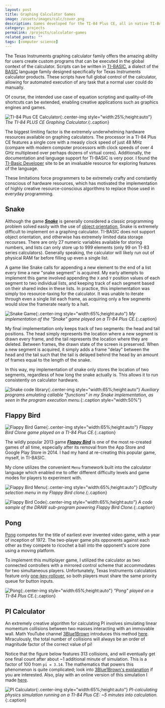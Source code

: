 ```yaml
---
layout: post
title: Graphing Calculator Games
image: /assets/images/calc/cover.png
description: Games developed for the TI-84 Plus CE, all in native TI-BASIC
category: projects
permalink: /projects/calculator-games
related_posts: ""
tags: [computer science]
---
```

The Texas Instruments graphing calculator family offers the amazing ability for users create custom programs that can be executed in the global context of the calculator. Scripts can be written in [TI-BASIC](https://en.wikipedia.org/wiki/TI-BASIC), a dialect of the [BASIC](https://en.wikipedia.org/wiki/BASIC) language family designed specifically for Texas Instruments calculator products. These scripts have full global control of the calculator, allowing for automated execution of any task that a normal user could do manually. 

Of course, the intended use case of equation scripting and quality-of-life shortcuts can be extended, enabling creative applications such as graphics engines and games.

![TI-84 Plus CE Calculator](/assets/images/calc/ti84.jpg){:.center-img style="width:25%;height:auto"}
*The TI-84 PLUS CE Graphing Calculator.*{:.caption}

The biggest limiting factor is the extremely underwhelming hardware resources available on graphing calculators. The processor in a TI-84 Plus CE features a single core with a measly clock speed of just 48 MHz (compare with modern computer processors with clock speeds of over 4 GHz multiplexed over perhaps dozens of virtual cores). Additionally, the documentation and language support for TI-BASIC is very poor. I found the [TI-Basic Developer](http://tibasicdev.wikidot.com/) site to be an invaluable resource for exploring features of the language.

These limitations force programmers to be extremely crafty and constantly conscious of hardware resources, which has motivated the implementation of highly creative resource-conscious algorithms to replace those used in everyday programming.

## Snake

Although the game [***Snake***](https://en.wikipedia.org/wiki/Snake_(video_game_genre)) is generally considered a classic programming problem solved easily with the use of [object orientation](https://en.wikipedia.org/wiki/Object-oriented_programming), Snake is extremely difficult to implement on a graphing calculator. TI-BASIC does not support object orientation, and otherwise has extremely limited data storage recourses. There are only 27 numeric variables available for storing numbers, and lists can only store up to 999 elements (only 99 on TI-83 series calculators). Generally speaking, the calculator will likely run out of physical RAM far before filling up even a single list.

A game like Snake calls for appending a new element to the end of a list every time a new "snake segment" is acquired. My early attempts to implement this game involved appending the `X` and `Y` position values of each segment to two individual lists, and keeping track of each segment based on their shared index in these lists. In practice, this implementation was simply too resource-taxing for the calculator. It was unable to iterate through even a single list each frame, as acquiring only a few segments would slow the framerate nearly to a halt.

![Snake Game](/assets/images/calc/snake3.png){:.center-img style="width:65%;height:auto"}
*My implementation of the "Snake" game played on a TI-84 Plus CE.*{:.caption}

My final implementation only keeps track of two segments: the head and tail positions. The head simply represents the location where a new segment is drawn every frame, and the tail represents the location where they are deleted. Between frames, the drawn state of the screen is preserved. When a new segment is acquired, it simply adds a frame "delay" between the head and the tail such that the tail is delayed behind the head by an amount of frames equal to the length of the snake.

In this way, my implementation of snake only stores the location of two segments, regardless of how long the snake actually is. This allows it to run consistently on calculator hardware.


![Snake code library](/assets/images/calc/snake_lib.png){:.center-img style="width:65%;height:auto"}
*Auxiliary programs emulating callable "functions" in my Snake implementation, as seen in the program execution menu.*{:.caption style="width:50%"}

## Flappy Bird

![Flappy Bird Game](/assets/images/calc/flap1.png){:.center-img style="width:65%;height:auto"}
*Flappy Bird Clone game played on a TI-84 Plus CE.*{:.caption}

The wildly popular 2013 game [***Flappy Bird***](https://flappybird.io/) is one of the most re-created games of all time, especially after its removal from the App Store and Google Play Store in 2014. I had my hand at re-creating this popular game, myself, in TI-BASIC.

My clone utilizes the convenient `Menu` framework built into the calculator language which enabled me to offer different difficulty levels and game modes for players to experiment with. 

![Flappy Bird Menu](/assets/images/calc/menu.png){:.center-img style="width:65%;height:auto"}
*Difficulty selection menu in my Flappy Bird clone.*{:.caption}

![Flappy Bird Code](/assets/images/calc/flap_code.png){:.center-img style="width:65%;height:auto"}
*A code sample of the DRAW sub-program powering Flappy Bird Clone.*{:.caption}

## Pong

[Pong](https://en.wikipedia.org/wiki/Pong) competes for the title of earliest ever invented video game, with a year of inception of 1972. The two-player game pits opponents against each other as they compete to ricochet a ball into the opponent's score zone using a moving platform.

To implement this multiplayer game, I utilized the calculator as two connected controllers with a mirrored control scheme that accommodates for two simultaneous players. Unfortunately, Texas Instruments calculators feature only [one-key-rollover](https://en.wikipedia.org/wiki/Key_rollover), so both players must share the same priority queue for button inputs.

![Pong](/assets/images/calc/pong3.png){:.center-img style="width:65%;height:auto"}
*"Pong" played on a TI-84 Plus CE.*{:.caption}

## PI Calculator

An extremely creative algorithm for calculating PI involves simulating linear momentum collisions between two masses interacting with an immovable wall. Math YouTube channel [3Blue1Brown](https://www.youtube.com/@3blue1brown) introduces this method [here](https://www.youtube.com/watch?v=jsYwFizhncE&ab_channel=3Blue1Brown). Miraculously, the total number of collisions will always be an order of magnitude factor of the correct value of pi!

Notice that the figure below features 313 collisions, and will eventually get one final count after about ~1 additional minute of simulation. This is a factor of 100 from `pi = 3.14`. The mathematics that powers this phenomenon is quite complicated; look into [3Blue1Brown's explanation](https://www.youtube.com/watch?v=jsYwFizhncE&ab_channel=3Blue1Brown) if you are interested. Also, play with an online version of this simulation I made [here](https://robloxcom-corporation.github.io/Robloxcom-Testing-Enviroment/pi-blocks.html).

![PI Calculator](/assets/images/calc/pi_walls.png){:.center-img style="width:65%;height:auto"}
*PI-calculating physics simulation running on a TI-84 Plus CE: ~5 minutes into calculation.*{:.caption}
